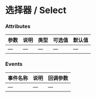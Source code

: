# 选择器 / Select
### Attributes

| 参数 | 说明 | 类型 | 可选值 | 默认值 |
|--- |--- |--- |--- |--- |
| —  | —    | —   | — | — |

### Events

| 事件名称 | 说明 | 回调参数 |
|--- |--- |--- |
| — | — | — |
